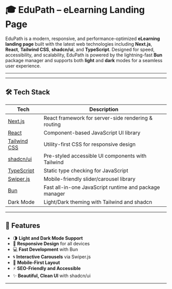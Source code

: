 # 🎓 EduPath – eLearning Landing Page

EduPath is a modern, responsive, and performance-optimized **eLearning landing page** built with the latest web technologies including **Next.js**, **React**, **Tailwind CSS**, **shadcn/ui**, and **TypeScript**. Designed for speed, accessibility, and scalability, EduPath is powered by the lightning-fast **Bun** package manager and supports both **light** and **dark** modes for a seamless user experience.

---



---

## 🛠️ Tech Stack

| Tech            | Description                                |
|------------------|--------------------------------------------|
| [Next.js](https://nextjs.org/)       | React framework for server-side rendering & routing |
| [React](https://reactjs.org/)        | Component-based JavaScript UI library               |
| [Tailwind CSS](https://tailwindcss.com/) | Utility-first CSS for responsive design        |
| [shadcn/ui](https://ui.shadcn.com/)  | Pre-styled accessible UI components with Tailwind   |
| [TypeScript](https://www.typescriptlang.org/) | Static type checking for JavaScript         |
| [Swiper.js](https://swiperjs.com/)   | Mobile-friendly slider/carousel library             |
| [Bun](https://bun.sh/)               | Fast all-in-one JavaScript runtime and package manager |
| Dark Mode          | Light/Dark theming with Tailwind and shadcn        |

---

## 📸 Features

- 🌗 **Light and Dark Mode Support**
- 🎯 **Responsive Design** for all devices
- 💻 **Fast Development** with Bun
- 🌀 **Interactive Carousels** via Swiper.js
- 📱 **Mobile-First Layout**
- ⚡ **SEO-Friendly and Accessible**
- ✨ **Beautiful, Clean UI** with shadcn/ui

---




